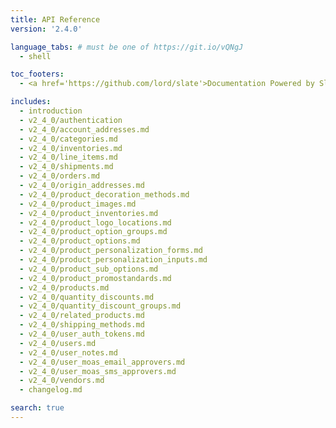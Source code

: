 ```yaml
---
title: API Reference
version: '2.4.0'

language_tabs: # must be one of https://git.io/vQNgJ
  - shell

toc_footers:
  - <a href='https://github.com/lord/slate'>Documentation Powered by Slate</a>

includes:
  - introduction
  - v2_4_0/authentication
  - v2_4_0/account_addresses.md
  - v2_4_0/categories.md
  - v2_4_0/inventories.md
  - v2_4_0/line_items.md
  - v2_4_0/shipments.md
  - v2_4_0/orders.md
  - v2_4_0/origin_addresses.md
  - v2_4_0/product_decoration_methods.md
  - v2_4_0/product_images.md
  - v2_4_0/product_inventories.md
  - v2_4_0/product_logo_locations.md
  - v2_4_0/product_option_groups.md
  - v2_4_0/product_options.md
  - v2_4_0/product_personalization_forms.md
  - v2_4_0/product_personalization_inputs.md
  - v2_4_0/product_sub_options.md
  - v2_4_0/product_promostandards.md
  - v2_4_0/products.md
  - v2_4_0/quantity_discounts.md
  - v2_4_0/quantity_discount_groups.md
  - v2_4_0/related_products.md
  - v2_4_0/shipping_methods.md
  - v2_4_0/user_auth_tokens.md
  - v2_4_0/users.md
  - v2_4_0/user_notes.md
  - v2_4_0/user_moas_email_approvers.md
  - v2_4_0/user_moas_sms_approvers.md
  - v2_4_0/vendors.md
  - changelog.md

search: true
---
```

